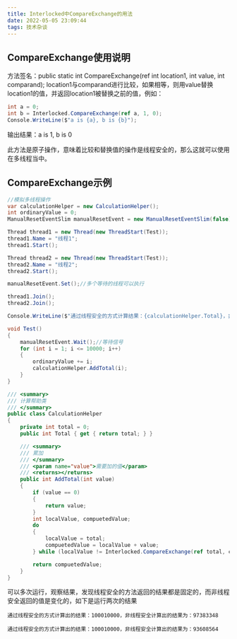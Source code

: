 ```yaml
---
title: Interlocked中CompareExchange的用法
date: 2022-05-05 23:09:44
tags: 技术杂谈
---
```


## CompareExchange使用说明

方法签名：public static int CompareExchange(ref int location1, int value, int comparand);  location1与comparand进行比较，如果相等，则用value替换location1的值，并返回location1被替换之前的值，例如：

```C#
int a = 0;
int b = Interlocked.CompareExchange(ref a, 1, 0);
Console.WriteLine($"a is {a}, b is {b}");
```

输出结果：a is 1, b is 0

此方法是原子操作，意味着比较和替换值的操作是线程安全的，那么这就可以使用在多线程当中。

## CompareExchange示例

```C#
//模拟多线程操作
var calculationHelper = new CalculationHelper();
int ordinaryValue = 0;
ManualResetEventSlim manualResetEvent = new ManualResetEventSlim(false);

Thread thread1 = new Thread(new ThreadStart(Test));
thread1.Name = "线程1";
thread1.Start();

Thread thread2 = new Thread(new ThreadStart(Test));
thread2.Name = "线程2";
thread2.Start();

manualResetEvent.Set();//多个等待的线程可以执行

thread1.Join();
thread2.Join();

Console.WriteLine($"通过线程安全的方式计算结果：{calculationHelper.Total}，非线程安全计算出的结果为：{ordinaryValue}");

void Test()
{
    manualResetEvent.Wait();//等待信号
    for (int i = 1; i <= 10000; i++)
    {
        ordinaryValue += i;
        calculationHelper.AddTotal(i);
    }
}

/// <summary>
/// 计算帮助类
/// </summary>
public class CalculationHelper
{
    private int total = 0;
    public int Total { get { return total; } }

    /// <summary>
    /// 累加
    /// </summary>
    /// <param name="value">需要加的值</param>
    /// <returns></returns>
    public int AddTotal(int value)
    {
        if (value == 0)
        {
            return value;
        }
        int localValue, compuetedValue;
        do
        {
            localValue = total;
            compuetedValue = localValue + value;
        } while (localValue != Interlocked.CompareExchange(ref total, compuetedValue, localValue));//说明计算成功了

        return compuetedValue;
    }
}
```

可以多次运行，观察结果，发现线程安全的方法返回的结果都是固定的，而非线程安全返回的值是变化的，如下是运行两次的结果

`通过线程安全的方式计算出的结果：100010000，非线程安全计算出的结果为：97383348`

`通过线程安全的方式计算出的结果：100010000，非线程安全计算出的结果为：93608564`

